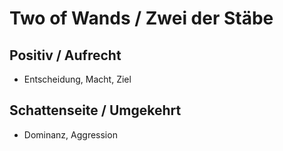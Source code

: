 # Two of Wands / Zwei der Stäbe

## Positiv / Aufrecht

- Entscheidung, Macht, Ziel

## Schattenseite / Umgekehrt

- Dominanz, Aggression

